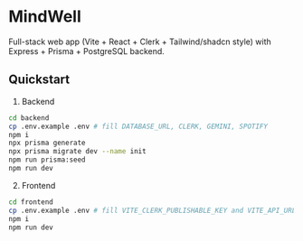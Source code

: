 # MindWell

Full-stack web app (Vite + React + Clerk + Tailwind/shadcn style) with Express + Prisma + PostgreSQL backend.

## Quickstart

1. Backend

```bash
cd backend
cp .env.example .env # fill DATABASE_URL, CLERK, GEMINI, SPOTIFY
npm i
npx prisma generate
npx prisma migrate dev --name init
npm run prisma:seed
npm run dev
```

2. Frontend

```bash
cd frontend
cp .env.example .env # fill VITE_CLERK_PUBLISHABLE_KEY and VITE_API_URL
npm i
npm run dev
```


